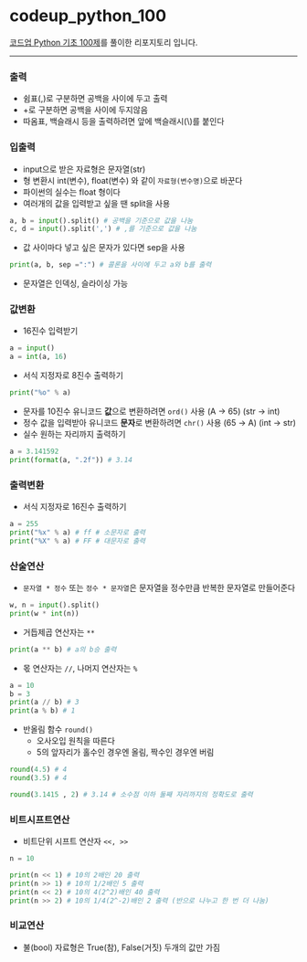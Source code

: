 # codeup_python_100
[코드업 Python 기초 100제](https://codeup.kr/problemsetsol.php?psid=33)를 풀이한 리포지토리 입니다.

---
### 출력
+ 쉼표(,)로 구분하면 공백을 사이에 두고 출력
+ +로 구분하면 공백을 사이에 두지않음
+ 따옴표, 백슬래시 등을 출력하려면 앞에 백슬래시(\\)를 붙인다

### 입출력
+ input으로 받은 자료형은 문자열(str)
+ 형 변환시 int(변수), float(변수) 와 같이 `자료형(변수명)`으로 바꾼다
+ 파이썬의 실수는 float 형이다
+ 여러개의 값을 입력받고 싶을 땐 split을 사용
```python
a, b = input().split() # 공백을 기준으로 값을 나눔
c, d = input().split(',') # ,를 기준으로 값을 나눔
```
+ 값 사이마다 넣고 싶은 문자가 있다면 sep을 사용
```python
print(a, b, sep =":") # 콜론을 사이에 두고 a와 b를 출력
```
+ 문자열은 인덱싱, 슬라이싱 가능

### 값변환
+ 16진수 입력받기
```python
a = input()
a = int(a, 16)
```
+ 서식 지정자로 8진수 출력하기
```python
print("%o" % a)
```
+ 문자를 10진수 유니코드 **값**으로 변환하려면 `ord()` 사용 (A → 65) (str → int)
+ 정수 값을 입력받아 유니코드 **문자**로 변환하려면 `chr()` 사용 (65 → A) (int → str)
+ 실수 원하는 자리까지 출력하기
```python
a = 3.141592
print(format(a, ".2f")) # 3.14
```

### 출력변환
+ 서식 지정자로 16진수 출력하기
```python
a = 255
print("%x" % a) # ff # 소문자로 출력
print("%X" % a) # FF # 대문자로 출력
```

### 산술연산
+ `문자열 * 정수` 또는 `정수 * 문자열`은 문자열을 정수만큼 반복한 문자열로 만들어준다
```python
w, n = input().split()
print(w * int(n))
```
+ 거듭제곱 연산자는 `**`
```python
print(a ** b) # a의 b승 출력
```
+ 몫 연산자는 `//`, 나머지 연산자는 `%`
```python
a = 10
b = 3
print(a // b) # 3
print(a % b) # 1
```
+ 반올림 함수 `round()`
    - 오사오입 원칙을 따른다
    - 5의 앞자리가 홀수인 경우엔 올림, 짝수인 경우엔 버림
```python
round(4.5) # 4
round(3.5) # 4

round(3.1415 , 2) # 3.14 # 소수점 이하 둘째 자리까지의 정확도로 출력
```

### 비트시프트연산
+ 비트단위 시프트 연산자 `<<, >>`
```python
n = 10

print(n << 1) # 10의 2배인 20 출력 
print(n >> 1) # 10의 1/2배인 5 출력
print(n << 2) # 10의 4(2^2)배인 40 출력
print(n >> 2) # 10의 1/4(2^-2)배인 2 출력 (반으로 나누고 한 번 더 나눔)
```

### 비교연산
+ 불(bool) 자료형은 True(참), False(거짓) 두개의 값만 가짐